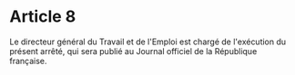 # Article 8

Le directeur général du Travail et de l'Emploi est chargé de l'exécution du présent arrêté, qui sera publié au Journal officiel de la République française.
